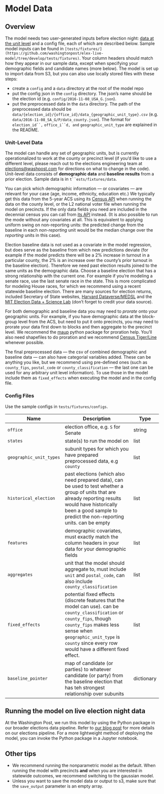 # Model Data

## Overview
 
The model needs two user-generated inputs before election night: [data at the unit level](#unit-level-data) and a config file, each of which are described below. Sample model inputs can be found in `[tests/fixtures/](https://github.com/washingtonpost/elex-live-model/tree/develop/tests/fixtures)`. Your column headers should match how they appear in our sample data, except when specifying your demographic fields and candidate names (more below). The model is set up to import data from S3, but you can also use locally stored files with these steps:

- create a `config` and a `data` directory at the root of the model repo
- put the config json in the `config` directory. The json’s name should be the election id (e.g. `config/2016-11-08_USA_G.json`).
- put the preprocessed data in the `data` directory. The path of the preprocessed data should be `data/{election_id}/{office_id}/data_{geographic_unit_type}.csv` (e.g. `data/2016-11-08_SA_G/P/data_county.json`). The format for `election_id``,` `office_i``d, and` `geographic_unit_type` are explained in the README.

 
### Unit-Level Data
 
The model can handle any set of geographic units, but is currently operationalized to work at the county or precinct level (if you’d like to use a different level, please reach out to the elections engineering team at elections@washpost.com for directions on what to change in the code). Unit-level data consists of **demographic data** and **baseline results** from a prior election. Sample data is in `t``ests/fixtures/data`. 
 
You can pick which demographic information — or covariates — are relevant for your case (age, income, ethnicity, education etc.) We typically get this data from the 5-year ACS using its [Census API](https://www.census.gov/data/developers/data-sets/acs-5year.html) when running the data on the county level, or the L2 national voter file when running the model on precincts. If the only data fields you need are included in the decennial census you can call from [its API](https://www.census.gov/data/developers/data-sets/decennial-census.html) instead. (It is also possible to run the mode without any covariates at all. This is equivalent to applying uniform swing on non-reporting units: the predicted change from the baseline in each *non-reporting* unit would be the median change over the *reporting* units in this case).
 
Election baseline data is not used as a covariate in the model regression, but does serve as the baseline from which new predictions deviate (for example if the model predicts there will be a 2% increase in turnout in a particular county, the 2% is an increase over the county’s prior turnout in the baseline election). Therefore we need past election results joined to the same units as the demographic data. Choose a baseline election that has a strong relationship with the current one. For example if you’re modeling a senate race, use the last senate race in the state. This is more complicated for modeling House races, for which we recommend using a recent statewide baseline election. There are many sources for election returns, included Secretary of State websites, [Harvard Dataverse/MEDSL](https://dataverse.harvard.edu/dataverse/medsl_election_returns) and the [MIT Election Data + Science Lab](https://electionlab.mit.edu/data) (don’t forget to credit your data source). 
 
For both demographic and baseline data you may need to *prorate* onto your geographic units. For example, if you have demographic data at the block-group level from the ACS, but need to put it onto precincts, you may need to prorate your data first down to blocks and then aggregate to the precinct level. We recommend the [maup](https://github.com/mggg/maup) python package for proration help. You’ll also need shapefiles to do proration and we recommend [Census Tiger/Line](https://www.census.gov/cgi-bin/geo/shapefiles/index.php) whenever possible.

The final preprocessed data — the csv of combined demographic and baseline data — can also have categorial variables added. These can be anything you like, but we recommend using pre-defined ones (such as `county_fips`, `postal_code` or `county_classification` — the last one can be used for any arbitrary unit level information). To use those in the model include them as `fixed_effects` when executing the model and in the config file.

### Config Files


Use the sample configs in `tests/fixtures/configs`.
 
| Name  | Description                                                                                | Type    | 
| ----- | ------------------------------------------------------------------------------------------ | --------- 
| `office`               | election office, e.g. `S` for Senate                                      | string  |
| `states`               | state(s) to run the model on                                              | list    |
| `geographic_unit_types`| subunit types for which you have prepared preprocessed data, e.g `county` | list  | 
| `historical_election`  | past elections (which also need prepared data), can be used to test whether a group of units that are already reporting results would have historically been a good sample to predict the non-reporting units. can be empty | list   |
| `features`             | demographic covariates, must exactly match the column headers in your data for your demographic fields                                               | list  |
| `aggregates`           | unit that the model should aggregate to, must include `unit` and `postal_code`, can also include `county_classification`  | list | 
| `fixed_effects`        | potential fixed effects (discrete features that the model can use). can be `county_classification` or `county_fips`, though `county_fips` makes less sense when `geographic_unit_type` is `county` since every row would have a different fixed effect. | list |
| `baseline_pointer`     | map of candidate (or parties) to whatever candidate (or party) from the baseline election that has teh strongest relationship over subunits | dictionary


 
## Running the model on live election night data
At the Washington Post, we run this model by using the Python package in our broader elections data pipeline. Refer to [our blog post](https://washpost.engineering/were-open-sourcing-our-live-election-night-model-a21bcb2a46c6) for more details on our elections pipeline. For a more lightweight method of deploying the model, you can invoke the Python package in a Jupyter notebook.

## Other tips

- We recommend running the nonparametric model as the default. When running the model with precincts **and** when you are interested in statewide outcomes, we recommend switching to the gaussian model.
- Unless you want to save the model data or output to s3, make sure that the `save_output` parameter is an empty array.

